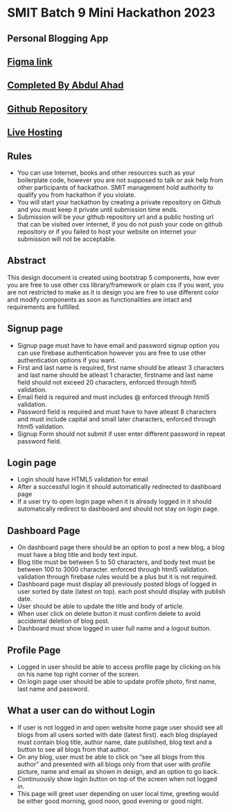 # SMIT Batch 9 Mini Hackathon 2023

## Personal Blogging App

## [Figma link](https://www.figma.com/file/57xYjZYhVpCQAALtxPH3kO/SMIT-Mini-Hackathon-Task---personal-blogging-app?type=design&node-id=4291%3A2280&mode=design&t=pdxImmaF1j7mrVCF-1)

## [Completed By Abdul Ahad](https://github.com/ahadsts9901)

## [Github Repository](https://github.com/ahadsts9901/smit-b9-mini-hackathon)
## [Live Hosting](https://ahadsts9901.github.io/smit-b9-mini-hackathon/)

## Rules

- You can use Internet, books and other resources such as your boilerplate code, however you are not supposed to talk or ask help from other participants of hackathon. SMIT management hold authority to qualify you from hackathon if you violate.
- You will start your hackathon by creating a private repository on Github and you must keep it private until submission time ends.
- Submission will be your github repository url and a public hosting url that can be visited over internet, if you do not push your code on github repository or if you failed to host your website on internet your submission will not be acceptable.

## Abstract

This design document is created using bootstrap 5 components, how ever you are free to use other css library/framework or plain css if you want, you are not restricted to make as it is design you are free to use different color and modify components as soon as functionalities are intact and requirements are fulfilled.

## Signup page

- Signup page must have to have email and password signup option you can use firebase authentication however you are free to use other authentication options if you want.
- First and last name is required, first name should be atleast 3 characters and last name should be atleast 1 character, firstname and last name field should not exceed 20 characters, enforced through html5 validation.
- Email field is required and must includes @ enforced through html5 validation.
- Password field is required and must have to have atleast 8 characters and must include capital and small later characters, enforced through html5 validation.
- Signup Form should not submit if user enter different password in repeat password field.

## Login page

- Login should have HTML5 validation for email
- After a successful login it should automatically redirected to dashboard page
- If a user try to open login page when it is already logged in it should automatically redirect to dashboard and should not stay on login page.

## Dashboard Page

- On dashboard page there should be an option to post a new blog, a blog must have a blog title and body text input.
- Blog title must be between 5 to 50 characters, and body text must be between 100 to 3000 character. enforced through html5 validation. validation through firebase rules would be a plus but it is not required.
- Dashboard page must display all previously posted blogs of logged in user sorted by date (latest on top). each post should display with publish date.
- User should be able to update the title and body of article.
- When user click on delete button it must confirm delete to avoid accidental deletion of blog post.
- Dashboard must show logged in user full name and a logout button.

## Profile Page

- Logged in user should be able to access profile page by clicking on his on his name top right corner of the screen.
- On login page user should be able to update profile photo, first name, last name and password.

## What a user can do without Login

- If user is not logged in and open website home page user should see all blogs from all users sorted with date (latest first). each blog displayed must contain blog title, author name, date published, blog text and a button to see all blogs from that author.
- On any blog, user must be able to click on “see all blogs from this author” and presented with all blogs only from that user with profile picture, name and email as shown in design, and an option to go back.
- Continuously show login button on top of the screen when not logged in.
- This page will greet user depending on user local time, greeting would be either good morning, good noon, good evening or good night.

